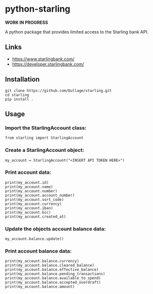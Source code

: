 # python-starling
**WORK IN PROGRESS**

A python package that provides limited access to the Starling bank API.

## Links

* https://www.starlingbank.com/
* https://developer.starlingbank.com/

## Installation
```
git clone https://github.com/Dullage/starling.git
cd starling
pip install .
```

## Usage
### Import the StarlingAccount class:
```
from starling import StarlingAccount
```

### Create a StarlingAccount object:
```
my_account = StarlingAccount("<INSERT API TOKEN HERE>")
```

### Print account data:
```
print(my_account.id)
print(my_account.name)
print(my_account.number)
print(my_account.account_number)
print(my_account.sort_code)
print(my_account.currency)
print(my_account.iban)
print(my_account.bic)
print(my_account.created_at)
```

### Update the objects account balance data:
```
my_account.balance.update()
```

### Print account balance data:
```
print(my_account.balance.currency)
print(my_account.balance.cleared_balance)
print(my_account.balance.effective_balance)
print(my_account.balance.pending_transactions)
print(my_account.balance.available_to_spend)
print(my_account.balance.accepted_overdraft)
print(my_account.balance.amount)
```